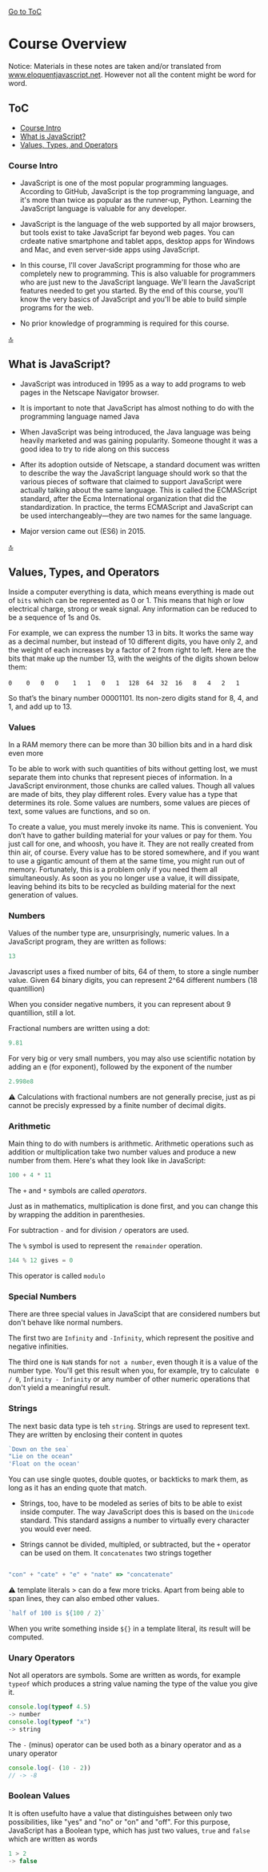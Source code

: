 [Go to ToC](../README.md)

# Course Overview

Notice: Materials in these notes are taken and/or translated from www.eloquentjavascript.net. However not all the content might be word for word.

## ToC
* [Course Intro](#course-intro)
* [What is JavaScript?](#what-is-javascript)
* [Values, Types, and Operators](#values-types-and-operators)

### Course Intro

* JavaScript is one of the most popular programming languages. According to GitHub, JavaScript is the top programming language, and it's more than twice as popular as the runner‑up, Python. Learning the JavaScript language is valuable for any developer. 

* JavaScript is the language of the web supported by all major browsers, but tools exist to take JavaScript far beyond web pages. You can crdeate native smartphone and tablet apps, desktop apps for Windows and Mac, and even server‑side apps using JavaScript. 

* In this course, I'll cover JavaScript programming for those who are completely new to programming. This is also valuable for programmers who are just new to the JavaScript language. We'll learn the JavaScript features needed to get you started. By the end of this course, you'll know the very basics of JavaScript and you'll be able to build simple programs for the web. 

* No prior knowledge of programming is required for this course. 


[🔝](#toc)  


## What is JavaScript?

* JavaScript was introduced in 1995 as a way to add programs to web pages in the Netscape Navigator browser.

* It is important to note that JavaScript has almost nothing to do with the programming language named Java

* When JavaScript was being introduced, the Java language was being heavily marketed and was gaining popularity. Someone thought it was a good idea to try to ride along on this success
  
* After its adoption outside of Netscape, a standard document was written to describe the way the JavaScript language should work so that the various pieces of software that claimed to support JavaScript were actually talking about the same language. This is called the ECMAScript standard, after the Ecma International organization that did the standardization. In practice, the terms ECMAScript and JavaScript can be used interchangeably—they are two names for the same language.

* Major version came out (ES6) in 2015.


  
[🔝](#toc)  
  
  
## Values, Types, and Operators

Inside a computer everything is data, which means everything is made out of `bits` which can be represented as 0 or 1. This means that high or low electrical charge, strong or weak signal. Any information can be reduced to be a sequence of 1s and 0s.

For example, we can express the number 13 in bits. It works the same way as a decimal number, but instead of 10 different digits, you have only 2, and the weight of each increases by a factor of 2 from right to left. Here are the bits that make up the number 13, with the weights of the digits shown below them:

```0    0   0   0    1   1   0   1  ```
```128  64  32  16   8   4   2   1  ```
 
So that’s the binary number 00001101. Its non-zero digits stand for 8, 4, and 1, and add up to 13.


### Values

In a RAM memory there can be more than 30 billion bits and in a hard disk even more

To be able to work with such quantities of bits without getting lost, we must separate them into chunks that represent pieces of information. In a JavaScript environment, those chunks are called values. Though all values are made of bits, they play different roles. Every value has a type that determines its role. Some values are numbers, some values are pieces of text, some values are functions, and so on.

To create a value, you must merely invoke its name. This is convenient. You don’t have to gather building material for your values or pay for them. You just call for one, and whoosh, you have it. They are not really created from thin air, of course. Every value has to be stored somewhere, and if you want to use a gigantic amount of them at the same time, you might run out of memory. Fortunately, this is a problem only if you need them all simultaneously. As soon as you no longer use a value, it will dissipate, leaving behind its bits to be recycled as building material for the next generation of values.


### Numbers

Values of the number type are, unsurprisingly, numeric values. In a JavaScript program, they are written as follows: 

```javascript
13
```

Javascript uses a fixed number of bits, 64 of them, to store a single number value.
Given 64 binary digits, you can represent 2^64 different numbers (18 quantillion) 

When you consider negative numbers, it you can represent about 9 quantillion, still a lot.

Fractional numbers are written using a dot:

```javascript
9.81
```

For very big or very small numbers, you may also use scientific notation by adding  an e (for exponent), followed by the exponent of the number

```javascript
2.998e8
```

:warning: Calculations with fractional numbers are not generally precise, just as pi cannot be precisly expressed by a finite number of decimal digits. 

### Arithmetic

Main thing to do with numbers is arithmetic. Arithmetic operations such as addition or multiplication take two number values and produce a new number from them. Here's what they look like in JavaScript:

```javascript
100 + 4 * 11
```

The `+` and `*` symbols are called *operators*. 

Just as in mathematics, multiplication is done first, and you can change this by wrapping the addition in parenthesies. 

For subtraction `-` and for division `/` operators are used.

The `%` symbol is used to represent the `remainder` operation. 

```javascript
144 % 12 gives = 0
```
This operator is called `modulo`

### Special Numbers

There are three special values in JavaScipt that are considered numbers but don't behave like normal numbers.

The first two are `Infinity` and `-Infinity`, which represent the positive and  negative infinities. 

The third one is `NaN` stands for `not a number`, even though it is a value of the number type. You'll get this result when you, for example, try to calculate ` 0 / 0`, `Infinity - Infinity` or any number of other numeric operations that don't yield a meaningful result.

### Strings

The next basic data type is teh `string`. Strings are used to represent text. They are written by enclosing their content in quotes

```javascript
`Down on the sea`
"Lie on the ocean"
'Float on the ocean'
```

You can use single quotes, double quotes, or backticks to mark them, as long as it has an ending quote that match.

* Strings, too, have to be modeled as series of bits to be able to exist inside computer. The way JavaScript does this is based on the `Unicode` standard. This standard assigns a number to virtually every character you would ever need.

* Strings cannot be divided, multipled, or subtracted, but the `+` operator can be used on them. It `concatenates` two strings together

```javascript

"con" + "cate" + "e" + "nate" => "concatenate"

```

:warning: template literals > can do a few more tricks. Apart from being able to span lines, they can also embed other values.

```javascript
`half of 100 is ${100 / 2}`
```
When you write something inside `${}` in a template literal, its result will be computed.


### Unary Operators

Not all operators are symbols. Some are written as words, for example `typeof` which produces a string value naming the type of the value you give it.

```javascript
console.log(typeof 4.5)
-> number
console.log(typeof "x")
-> string
```
The `-` (minus) operator can be used both as a binary operator and as a unary operator

```javascript
console.log(- (10 - 2))
// -> -8
```

### Boolean Values

It is often usefulto have a value that distinguishes between only two possibilities, like "yes" and "no" or "on" and "off". For this purpose, JavaScript has a Boolean type, which has just two values, `true` and `false` which are written as words

```javascript
1 > 2
-> false
```




